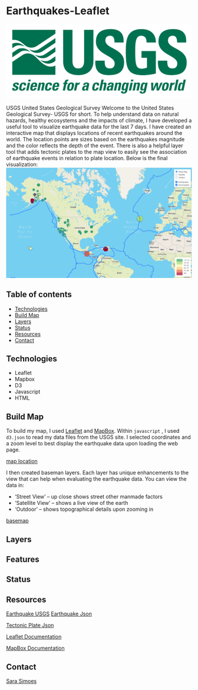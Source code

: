 # Earthquakes-Leaflet

![usgs](Images/1-Logo.png)

USGS United States Geological Survey
Welcome to the United States Geological Survey- USGS for short. To help understand data on natural hazards, healthy ecosystems and the impacts of climate, I have developed a useful tool to visualize earthquake data for the last 7 days. I have created an interactive map that displays locations of recent earthquakes around the world. The location points are sizes based on the earthquakes magnitude and the color reflects the depth of the event. There is also a helpful layer tool that adds tectonic plates to the map view to easily see the association of earthquake events in relation to plate location. Below is the final visualization: 
![Tect plates](Images/tech_plates.PNG)
## Table of contents
* [Technologies](#technologies)
* [Build Map](#build-map)
* [Layers](#layers)
* [Status](#status)
* [Resources](#resources)
* [Contact](#contact)

## Technologies
* Leaflet 
* Mapbox
* D3
* Javascript
* HTML

## Build Map

To build my map, I used [Leaflet](https://leafletjs.com/) and [MapBox](https://docs.mapbox.com/). Within `javascript` , I used `d3.json` to read my data files from the USGS site. I selected coordinates and a zoom level to best display the earthquake data upon loading the web page. 

[map location](Images/myMap.PNG)

I then created baseman layers. Each layer has unique enhancements to the view that can help when evaluating the earthquake data. You can view the data in:

* ‘Street View’ – up close shows street other manmade factors
* ‘Satellite View’ – shows a live view of the earth
* ‘Outdoor’ – shows topographical details upon zooming in

[basemap](Images/basemaps.PNG)

## Layers 

## Features

## Status

## Resources

[Earthquake USGS](https://earthquake.usgs.gov/earthquakes/feed/v1.0/geojson.php)
[Earthquake Json](https://earthquake.usgs.gov/earthquakes/feed/v1.0/summary/all_day.geojson)

[Tectonic Plate Json](https://raw.githubusercontent.com/fraxen/tectonicplates/master/GeoJSON/PB2002_boundaries.json)

[Leaflet Documentation ](https://leafletjs.com/)

[MapBox Documentation ](https://docs.mapbox.com/)

## Contact

[Sara Simoes](https://github.com/Ssimoes48)
